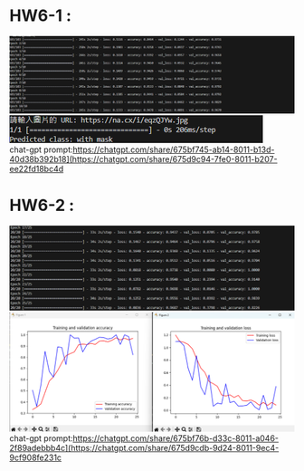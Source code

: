 # HW6-1 : 
![alt text](Result6-1-1.png)  
![alt text](Result6-1-2.png)  
chat-gpt prompt:https://chatgpt.com/share/675bf745-ab14-8011-b13d-40d38b392b18](https://chatgpt.com/share/675d9c94-7fe0-8011-b207-ee22fd18bc4d
# HW6-2 : 
![alt text](Result6-2-1.png)  
![alt text](Result6-2-2.png)  
chat-gpt prompt:https://chatgpt.com/share/675bf76b-d33c-8011-a046-2f89adebbb4c](https://chatgpt.com/share/675d9cdb-9d24-8011-9ec4-9cf908fe231c
